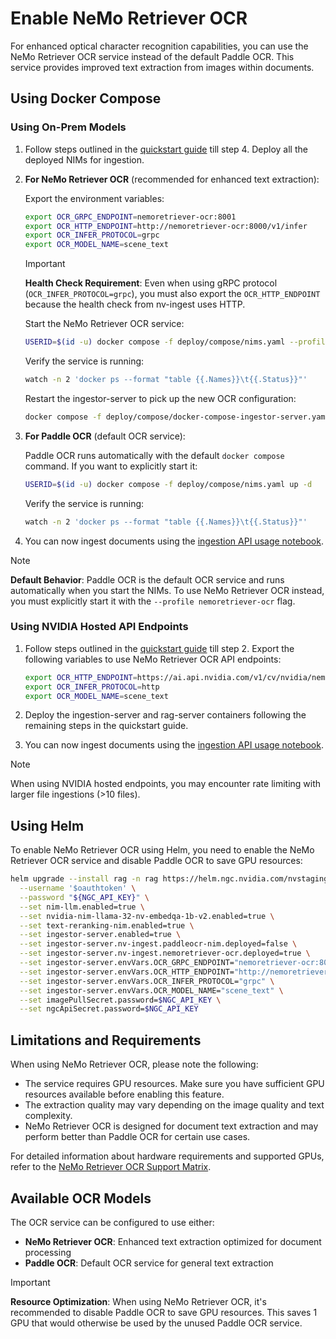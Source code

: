 <!--
  SPDX-FileCopyrightText: Copyright (c) 2025 NVIDIA CORPORATION & AFFILIATES. All rights reserved.
  SPDX-License-Identifier: Apache-2.0
-->

# Enable NeMo Retriever OCR

For enhanced optical character recognition capabilities, you can use the NeMo Retriever OCR service instead of the default Paddle OCR. This service provides improved text extraction from images within documents.

## Using Docker Compose

### Using On-Prem Models

1. Follow steps outlined in the [quickstart guide](quickstart.md#start-using-on-prem-models) till step 4. Deploy all the deployed NIMs for ingestion.

2. **For NeMo Retriever OCR** (recommended for enhanced text extraction):
   
   Export the environment variables:
   ```bash
   export OCR_GRPC_ENDPOINT=nemoretriever-ocr:8001
   export OCR_HTTP_ENDPOINT=http://nemoretriever-ocr:8000/v1/infer
   export OCR_INFER_PROTOCOL=grpc
   export OCR_MODEL_NAME=scene_text
   ```

   > [!Important]
   > **Health Check Requirement**: Even when using gRPC protocol (`OCR_INFER_PROTOCOL=grpc`), you must also export the `OCR_HTTP_ENDPOINT` because the health check from nv-ingest uses HTTP.

   Start the NeMo Retriever OCR service:
   ```bash
   USERID=$(id -u) docker compose -f deploy/compose/nims.yaml --profile nemoretriever-ocr up -d
   ```

   Verify the service is running:
   ```bash
   watch -n 2 'docker ps --format "table {{.Names}}\t{{.Status}}"'
   ```

   Restart the ingestor-server to pick up the new OCR configuration:
   ```bash
   docker compose -f deploy/compose/docker-compose-ingestor-server.yaml up -d
   ```

3. **For Paddle OCR** (default OCR service):
   
   Paddle OCR runs automatically with the default `docker compose` command. If you want to explicitly start it:
   ```bash
   USERID=$(id -u) docker compose -f deploy/compose/nims.yaml up -d
   ```

   Verify the service is running:
   ```bash
   watch -n 2 'docker ps --format "table {{.Names}}\t{{.Status}}"'
   ```

4. You can now ingest documents using the [ingestion API usage notebook](../notebooks/ingestion_api_usage.ipynb).

> [!Note]
> **Default Behavior**: Paddle OCR is the default OCR service and runs automatically when you start the NIMs. To use NeMo Retriever OCR instead, you must explicitly start it with the `--profile nemoretriever-ocr` flag.

### Using NVIDIA Hosted API Endpoints

1. Follow steps outlined in the [quickstart guide](quickstart.md#start-using-nvidia-hosted-models) till step 2. Export the following variables to use NeMo Retriever OCR API endpoints:

   ```bash
   export OCR_HTTP_ENDPOINT=https://ai.api.nvidia.com/v1/cv/nvidia/nemoretriever-ocr
   export OCR_INFER_PROTOCOL=http
   export OCR_MODEL_NAME=scene_text
   ```

2. Deploy the ingestion-server and rag-server containers following the remaining steps in the quickstart guide.

3. You can now ingest documents using the [ingestion API usage notebook](../notebooks/ingestion_api_usage.ipynb).

> [!Note]
> When using NVIDIA hosted endpoints, you may encounter rate limiting with larger file ingestions (>10 files).

## Using Helm

To enable NeMo Retriever OCR using Helm, you need to enable the NeMo Retriever OCR service and disable Paddle OCR to save GPU resources:

```bash
helm upgrade --install rag -n rag https://helm.ngc.nvidia.com/nvstaging/blueprint/charts/nvidia-blueprint-rag-v2.3.0-rc1.tgz \
  --username '$oauthtoken' \
  --password "${NGC_API_KEY}" \
  --set nim-llm.enabled=true \
  --set nvidia-nim-llama-32-nv-embedqa-1b-v2.enabled=true \
  --set text-reranking-nim.enabled=true \
  --set ingestor-server.enabled=true \
  --set ingestor-server.nv-ingest.paddleocr-nim.deployed=false \
  --set ingestor-server.nv-ingest.nemoretriever-ocr.deployed=true \
  --set ingestor-server.envVars.OCR_GRPC_ENDPOINT="nemoretriever-ocr:8001" \
  --set ingestor-server.envVars.OCR_HTTP_ENDPOINT="http://nemoretriever-ocr:8000/v1/infer" \
  --set ingestor-server.envVars.OCR_INFER_PROTOCOL="grpc" \
  --set ingestor-server.envVars.OCR_MODEL_NAME="scene_text" \
  --set imagePullSecret.password=$NGC_API_KEY \
  --set ngcApiSecret.password=$NGC_API_KEY
```

## Limitations and Requirements

When using NeMo Retriever OCR, please note the following:

- The service requires GPU resources. Make sure you have sufficient GPU resources available before enabling this feature.
- The extraction quality may vary depending on the image quality and text complexity.
- NeMo Retriever OCR is designed for document text extraction and may perform better than Paddle OCR for certain use cases.

For detailed information about hardware requirements and supported GPUs, refer to the [NeMo Retriever OCR Support Matrix](https://docs.nvidia.com/nim/ingestion/image-ocr/latest/support-matrix.html).

## Available OCR Models

The OCR service can be configured to use either:

- **NeMo Retriever OCR**: Enhanced text extraction optimized for document processing
- **Paddle OCR**: Default OCR service for general text extraction

> [!Important]
> **Resource Optimization**: When using NeMo Retriever OCR, it's recommended to disable Paddle OCR to save GPU resources. This saves 1 GPU that would otherwise be used by the unused Paddle OCR service. 